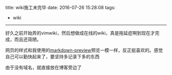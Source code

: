 title: wiki施工未完毕
date: 2016-07-26 15:28:08
tags:
  - wiki
---
好久之前开始弄的vimwiki，然后想做成在线的wiki，真是拖延症啊到现在才完成，而且还简陋。

网页的样式和我使用的[markdown-preview](https://github.com/iamcco/markdown-preview.vim)预览一模一样，反正挺喜欢的。感觉自己可以勤快起来了，要坚持多记录下多的东西

由于没有域名，就直接放在博客旁边了

